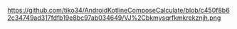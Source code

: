 https://github.com/tiko34/AndroidKotlineComposeCalculate/blob/c450f8b62c34749ad317fdfb19e8bc97ab034649/VJ%2Cbkmysqrfkmkrekznjh.png
